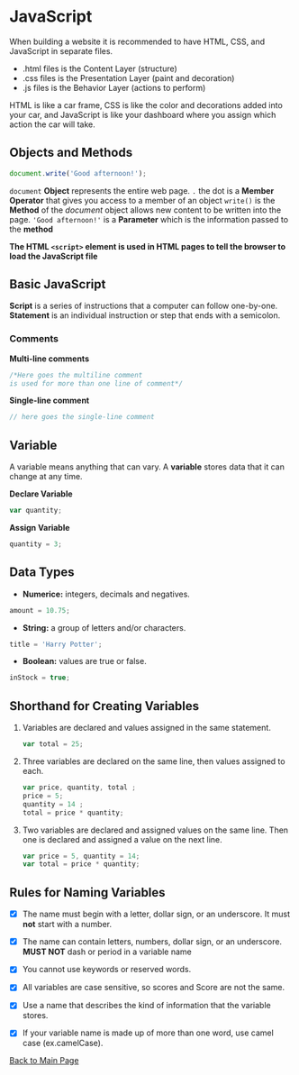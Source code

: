 # JavaScript

When building a website it is recommended to have HTML, CSS, and JavaScript in separate files.

- .html files is the Content Layer (structure)
- .css files is the Presentation Layer (paint and decoration)
- .js files is the Behavior Layer (actions to perform)

HTML is like a car frame, CSS is like the color and decorations added into your car, and JavaScript is like your dashboard where you assign which action the car will take.

## Objects and Methods

```javascript
document.write('Good afternoon!');
```

```document``` **Object** represents the entire web page.
```.``` the dot is a **Member Operator** that gives you access to a member of an object
```write()``` is the **Method** of the *document* object allows new content to be written into the page.
```'Good afternoon!'``` is a **Parameter** which is the information passed to the **method**

**The HTML ```<script>``` element is used in HTML pages to tell the browser to load the JavaScript file**

## Basic JavaScript

**Script** is a series of instructions that a computer can follow one-by-one.
**Statement** is an individual instruction or step that ends with a semicolon.

### Comments

**Multi-line comments**

```javascript
/*Here goes the multiline comment
is used for more than one line of comment*/
```
**Single-line comment**

```javascript
// here goes the single-line comment
```

## Variable

A variable means anything that can vary. A **variable** stores data that it can change at any time.

**Declare Variable**

```javascript
var quantity;
```

**Assign Variable**

```javascript
quantity = 3;
```
## Data Types

- **Numerice:** integers, decimals and negatives.

```javascript
amount = 10.75;
```

- **String:** a group of letters and/or characters.

```javascript
title = 'Harry Potter';
```

- **Boolean:** values are true or false.

```javascript
inStock = true;
```

## Shorthand for Creating Variables

1.  Variables are declared and values assigned in the same statement.

    ```javascript
    var total = 25;
    ```

2. Three variables are declared on the same line, then values assigned to each.

    ```javascript
    var price, quantity, total ;
    price = 5;
    quantity = 14 ;
    total = price * quantity;
    ```

3. Two variables are declared and assigned values on the same line. Then one is declared and assigned a value on the next line.
    ```javascript
    var price = 5, quantity = 14;
    var total = price * quantity;
    ```

## Rules for Naming Variables

- [X] The name must begin with a letter, dollar sign, or an underscore. It must **not** start with a number.
- [X] The name can contain letters, numbers, dollar sign, or an underscore. **MUST NOT** dash or period in a variable name
- [X] You cannot use keywords or reserved words.
- [X] All variables are case sensitive, so scores and Score are not the same.
- [X] Use a name that describes the kind of information that the variable stores.
- [X] If your variable name is made up of more than one word, use camel case (ex.camelCase).


[Back to Main Page](https://daesystephens.github.io/learning-journal)